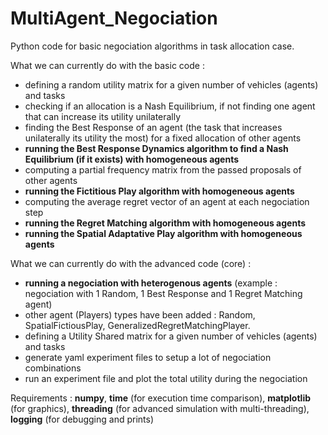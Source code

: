 # MultiAgent_Negociation
Python code for basic negociation algorithms in task allocation case.

What we can currently do with the basic code :
 - defining a random utility matrix for a given number of vehicles (agents) and tasks 
 - checking if an allocation is a Nash Equilibrium, if not finding one agent that can increase its utility unilaterally
 - finding the Best Response of an agent (the task that increases unilaterally its utility the most) for a fixed allocation of other agents
 - **running the Best Response Dynamics algorithm to find a Nash Equilibrium (if it exists) with homogeneous agents**
 - computing a partial frequency matrix from the passed proposals of other agents
 - **running the Fictitious Play algorithm with homogeneous agents**
 - computing the average regret vector of an agent at each negociation step
 - **running the Regret Matching algorithm with homogeneous agents**
 - **running the Spatial Adaptative Play algorithm with homogeneous agents**

What we can currently do with the advanced code (core) :
 - **running a negociation with heterogenous agents** (example : negociation with 1 Random, 1 Best Response and 1 Regret Matching agent)
 - other agent (Players) types have been added : Random, SpatialFictiousPlay, GeneralizedRegretMatchingPlayer.
 - defining a Utility Shared matrix for a given number of vehicles (agents) and tasks 
 - generate yaml experiment files to setup a lot of negociation combinations
 - run an experiment file and plot the total utility during the negociation

Requirements : **numpy**, **time** (for execution time comparison), **matplotlib** (for graphics), **threading** (for advanced simulation with multi-threading), **logging** (for debugging and prints)
